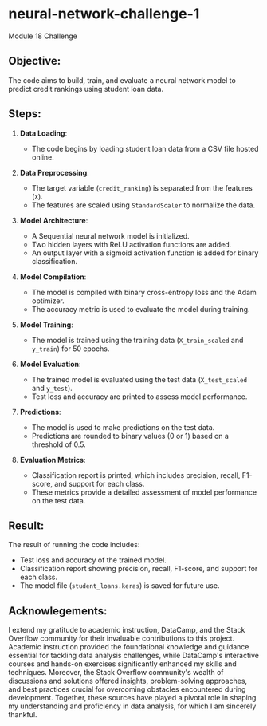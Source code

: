 # neural-network-challenge-1
Module 18 Challenge

## Objective:
The code aims to build, train, and evaluate a neural network model to predict credit rankings using student loan data.

## Steps:

1. **Data Loading**: 
   - The code begins by loading student loan data from a CSV file hosted online.

2. **Data Preprocessing**:
   - The target variable (`credit_ranking`) is separated from the features (`X`).
   - The features are scaled using `StandardScaler` to normalize the data.

3. **Model Architecture**:
   - A Sequential neural network model is initialized.
   - Two hidden layers with ReLU activation functions are added.
   - An output layer with a sigmoid activation function is added for binary classification.

4. **Model Compilation**:
   - The model is compiled with binary cross-entropy loss and the Adam optimizer.
   - The accuracy metric is used to evaluate the model during training.

5. **Model Training**:
   - The model is trained using the training data (`X_train_scaled` and `y_train`) for 50 epochs.

6. **Model Evaluation**:
   - The trained model is evaluated using the test data (`X_test_scaled` and `y_test`).
   - Test loss and accuracy are printed to assess model performance.

7. **Predictions**:
   - The model is used to make predictions on the test data.
   - Predictions are rounded to binary values (0 or 1) based on a threshold of 0.5.

8. **Evaluation Metrics**:
   - Classification report is printed, which includes precision, recall, F1-score, and support for each class.
   - These metrics provide a detailed assessment of model performance on the test data.

## Result:
The result of running the code includes:
- Test loss and accuracy of the trained model.
- Classification report showing precision, recall, F1-score, and support for each class.
- The model file (`student_loans.keras`) is saved for future use.

## Acknowlegements:
I extend my gratitude to academic instruction, DataCamp, and the Stack Overflow community for their invaluable contributions to this project. Academic instruction provided the foundational knowledge and guidance essential for tackling data analysis challenges, while DataCamp's interactive courses and hands-on exercises significantly enhanced my skills and techniques. Moreover, the Stack Overflow community's wealth of discussions and solutions offered insights, problem-solving approaches, and best practices crucial for overcoming obstacles encountered during development. Together, these sources have played a pivotal role in shaping my understanding and proficiency in data analysis, for which I am sincerely thankful.